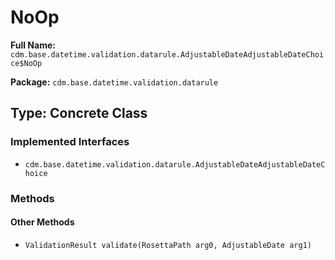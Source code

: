 # NoOp

**Full Name:** `cdm.base.datetime.validation.datarule.AdjustableDateAdjustableDateChoice$NoOp`

**Package:** `cdm.base.datetime.validation.datarule`

## Type: Concrete Class

### Implemented Interfaces

- `cdm.base.datetime.validation.datarule.AdjustableDateAdjustableDateChoice`

### Methods

#### Other Methods

- `ValidationResult validate(RosettaPath arg0, AdjustableDate arg1)`

